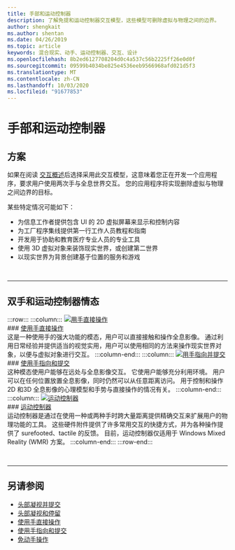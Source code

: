 ```yaml
---
title: 手部和运动控制器
description: 了解免提和运动控制器交互模型，这些模型可删除虚拟与物理之间的边界。
author: shengkait
ms.author: shentan
ms.date: 04/26/2019
ms.topic: article
keywords: 混合现实、动手、运动控制器、交互、设计
ms.openlocfilehash: 8b2ed6127708204d0c4a537c56b2225ff26e0d0f
ms.sourcegitcommit: 09599b4034be825e4536eeb9566968afd021d5f3
ms.translationtype: MT
ms.contentlocale: zh-CN
ms.lasthandoff: 10/03/2020
ms.locfileid: "91677853"
---
```

# <a name="hands-and-motion-controllers"></a>手部和运动控制器
## <a name="scenarios"></a>方案
如果在阅读 [交互概述](interaction-fundamentals.md)后选择采用此交互模型，这意味着您正在开发一个应用程序，要求用户使用两次手与全息世界交互。 您的应用程序将实现删除虚拟与物理之间边界的目标。

某些特定情况可能如下：
* 为信息工作者提供包含 UI 的 2D 虚拟屏幕来显示和控制内容
* 为工厂程序集线提供第一行工作人员教程和指南
* 开发用于协助和教育医疗专业人员的专业工具  
* 使用 3D 虚拟对象来装饰现实世界，或创建第二世界 
* 以现实世界为背景创建基于位置的服务和游戏

<br>

---

## <a name="hands-and-motion-controllers-modalities"></a>双手和运动控制器情态

:::row:::
    :::column:::
       [![用手直接操作](images/hands-and-controllers-direct-manipulation.jpg)](direct-manipulation.md)<br>
       ### <a name="direct-manipulation-with-handsbr"></a>[使用手直接操作](direct-manipulation.md)<br>
       这是一种使用手的强大功能的模态，用户可以直接接触和操作全息影像。 通过利用日常经验并提供适当的视觉实用，用户可以使用相同的方法来操作现实世界对象，以便与虚拟对象进行交互。
    :::column-end:::
    :::column:::
       [![用手指向并提交](images/hands-and-controllers-point-and-commit.jpg)](point-and-commit.md)<br>
        ### <a name="point-and-commit-with-handsbr"></a>[使用手指向和提交](point-and-commit.md)<br>
        这种模态使用户能够在远处与全息影像交互。 它使用户能够充分利用环境。 用户可以在任何位置放置全息影像，同时仍然可以从任意距离访问。 用于控制和操作2D 和3D 全息影像的心理模型和手势与直接操作的情况有关。
    :::column-end:::
    :::column:::
       [![运动控制器](images/hands-and-controllers-motion-controllers.jpg)](motion-controllers.md)<br>
       ### <a name="motion-controllersbr"></a>[运动控制器](motion-controllers.md)<br>
       运动控制器是通过在使用一种或两种手时跨大量距离提供精确交互来扩展用户的物理功能的工具。 这些硬件附件提供了许多常用交互的快捷方式，并为各种操作提供了 surefooted、tactile 的反馈。 目前，运动控制器仅适用于 Windows Mixed Reality (WMR) 方案。 
    :::column-end:::
:::row-end:::

<br>

---

## <a name="see-also"></a>另请参阅
* [头部凝视并提交](gaze-and-commit.md)
* [头部凝视和停留](gaze-and-dwell.md)
* [使用手直接操作](direct-manipulation.md)
* [使用手指向和提交](point-and-commit.md)
* [免动手操作](hands-free.md)
